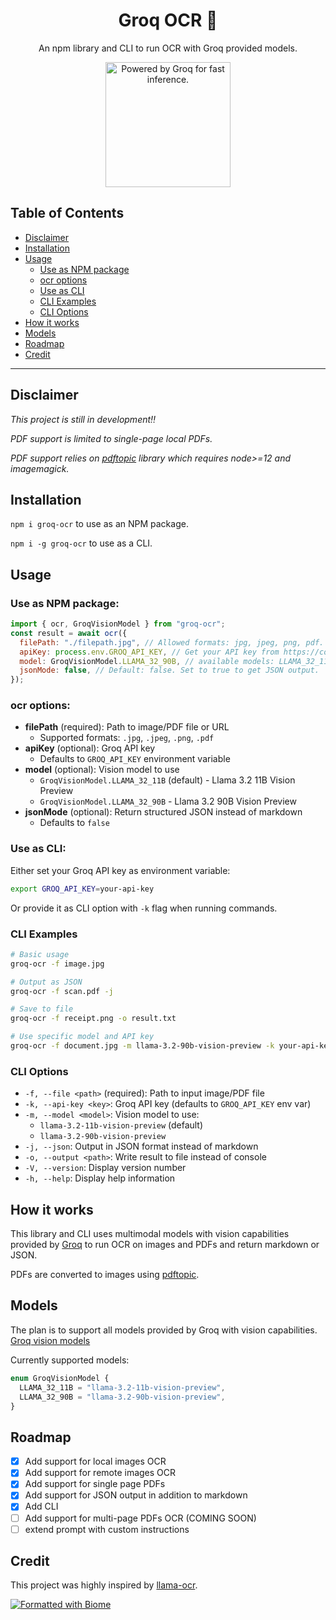 <div align="center">
  <div>
    <h1 align="center">Groq OCR 🔬</h1>
  </div>
  <p>An npm library and CLI to run OCR with Groq provided models.</p>
<a href="https://groq.com" target="_blank" rel="noopener noreferrer">
  <img
    src="https://groq.com/wp-content/uploads/2024/03/PBG-mark1-color.svg"
    alt="Powered by Groq for fast inference."
    width="200"
    height="200"
  />
</a>
</div>

## Table of Contents
- [Disclaimer](#disclaimer)
- [Installation](#installation)
- [Usage](#usage)
  - [Use as NPM package](#use-as-npm-package)
  - [ocr options](#ocr-options)
  - [Use as CLI](#use-as-cli)
  - [CLI Examples](#cli-examples)
  - [CLI Options](#cli-options)
- [How it works](#how-it-works)
- [Models](#models)
- [Roadmap](#roadmap)
- [Credit](#credit)

---

## Disclaimer

_This project is still in development‼️_

_PDF support is limited to single-page local PDFs._

_PDF support relies on [pdftopic](https://github.com/Ilyes-El-Majouti/pdftopic) library which requires node>=12 and imagemagick._

## Installation

`npm i groq-ocr` to use as an NPM package.

`npm i -g groq-ocr` to use as a CLI.

## Usage

### Use as NPM package:

```javascript
import { ocr, GroqVisionModel } from "groq-ocr";
const result = await ocr({
  filePath: "./filepath.jpg", // Allowed formats: jpg, jpeg, png, pdf.
  apiKey: process.env.GROQ_API_KEY, // Get your API key from https://console.groq.com/
  model: GroqVisionModel.LLAMA_32_90B, // available models: LLAMA_32_11B, LLAMA_32_90B. Default: LLAMA_32_11B
  jsonMode: false, // Default: false. Set to true to get JSON output.
});
```

### ocr options:

- **filePath** (required): Path to image/PDF file or URL
  - Supported formats: `.jpg`, `.jpeg`, `.png`, `.pdf`
- **apiKey** (optional): Groq API key
  - Defaults to `GROQ_API_KEY` environment variable
- **model** (optional): Vision model to use
  - `GroqVisionModel.LLAMA_32_11B` (default) - Llama 3.2 11B Vision Preview
  - `GroqVisionModel.LLAMA_32_90B` - Llama 3.2 90B Vision Preview
- **jsonMode** (optional): Return structured JSON instead of markdown
  - Defaults to `false`

### Use as CLI:

Either set your Groq API key as environment variable:

```bash
export GROQ_API_KEY=your-api-key
```

Or provide it as CLI option with `-k` flag when running commands.

### CLI Examples

```bash
# Basic usage
groq-ocr -f image.jpg

# Output as JSON
groq-ocr -f scan.pdf -j

# Save to file
groq-ocr -f receipt.png -o result.txt

# Use specific model and API key
groq-ocr -f document.jpg -m llama-3.2-90b-vision-preview -k your-api-key
```

### CLI Options

- `-f, --file <path>` (required): Path to input image/PDF file
- `-k, --api-key <key>`: Groq API key (defaults to `GROQ_API_KEY` env var)
- `-m, --model <model>`: Vision model to use:
  - `llama-3.2-11b-vision-preview` (default)
  - `llama-3.2-90b-vision-preview`
- `-j, --json`: Output in JSON format instead of markdown
- `-o, --output <path>`: Write result to file instead of console
- `-V, --version`: Display version number
- `-h, --help`: Display help information


## How it works

This library and CLI uses multimodal models with vision capabilities provided by [Groq](https://groq.com/) to run OCR on images and PDFs and return markdown or JSON.

PDFs are converted to images using [pdftopic](https://github.com/Ilyes-El-Majouti/pdftopic).

## Models

The plan is to support all models provided by Groq with vision capabilities.
[Groq vision models](https://console.groq.com/docs/vision)

Currently supported models:

```typescript
enum GroqVisionModel {
  LLAMA_32_11B = "llama-3.2-11b-vision-preview",
  LLAMA_32_90B = "llama-3.2-90b-vision-preview",
}
```

## Roadmap

- [x] Add support for local images OCR
- [x] Add support for remote images OCR
- [x] Add support for single page PDFs
- [x] Add support for JSON output in addition to markdown
- [x] Add CLI 
- [ ] Add support for multi-page PDFs OCR (COMING SOON)
- [ ] extend prompt with custom instructions

## Credit

This project was highly inspired by [llama-ocr](https://github.com/Nutlope/llama-ocr/tree/main).

[![Formatted with Biome](https://img.shields.io/badge/Formatted_with-Biome-60a5fa?style=flat&logo=biome)](https://biomejs.dev/)
